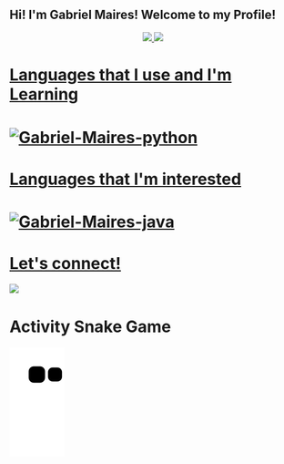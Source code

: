 ## Hi! I'm Gabriel Maires! Welcome to my Profile!
<div align="center">
  <a href="https://github.com/Gabriel-Maires">
  <img height="180em" src="https://github-readme-stats.vercel.app/api?username=Gabriel-Maires&show_icons=true&theme=dark&include_all_commits=true&count_private=true"/>
  <img height="180em" src="https://github-readme-stats.vercel.app/api/top-langs/?username=Gabriel-Maires&layout=compact&langs_count=7&theme=dark"/>
</div>

<div>
  <h1>Languages that I use and I'm Learning<h1>
  <img align="center" alt="Gabriel-Maires-python" height="40" width="90" src="https://img.shields.io/badge/-Python-blue">
</div>
    
<div>
<h1>Languages that I'm interested<h1>
<img align="center" alt="Gabriel-Maires-java" height="40" width="90" src="https://img.shields.io/badge/Java-ED8B00?style=for-the-badge&logo=java&logoColor=white">
</div>
    
<div> 
  <h1>Let's connect!</h1>
  <a href="https://www.linkedin.com/in/gabrielmaires/" target="_blank"><img src="https://img.shields.io/badge/-LinkedIn-%230077B5?style=for-the-badge&logo=linkedin&logoColor=white" target="_blank"></a> 
  <br>
  <h1>Activity Snake Game</h1>
  
   ![Snake animation](https://github.com/Gamaii/Gamaii/blob/output/github-contribution-grid-snake.svg)
  
</div>
